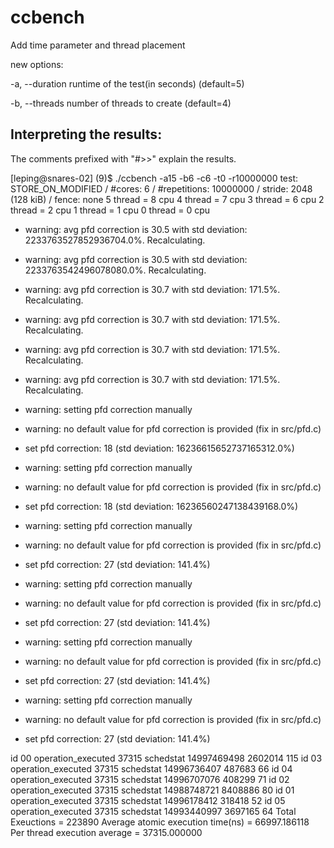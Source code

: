 ccbench
=======
Add time parameter and thread placement

new options:

  -a, --duration <int>
        runtime of the test(in seconds) (default=5)
  
  -b, --threads <int>
        number of threads to create (default=4)


Interpreting the results:
-------------------------

The comments prefixed with "#>>" explain the results.

[leping@snares-02] (9)$ ./ccbench -a15 -b6 -c6 -t0 -r10000000
test:    STORE_ON_MODIFIED  / #cores: 6 / #repetitions: 10000000 / stride: 2048 (128 kiB)  / fence:  none
5 thread = 8 cpu
4 thread = 7 cpu
3 thread = 6 cpu
2 thread = 2 cpu
1 thread = 1 cpu
0 thread = 0 cpu
* warning: avg pfd correction is 30.5 with std deviation: 2233763527852936704.0%. Recalculating.
* warning: avg pfd correction is 30.5 with std deviation: 2233763542496078080.0%. Recalculating.
* warning: avg pfd correction is 30.7 with std deviation: 171.5%. Recalculating.
* warning: avg pfd correction is 30.7 with std deviation: 171.5%. Recalculating.
* warning: avg pfd correction is 30.7 with std deviation: 171.5%. Recalculating.
* warning: avg pfd correction is 30.7 with std deviation: 171.5%. Recalculating.
* warning: setting pfd correction manually
* warning: no default value for pfd correction is provided (fix in src/pfd.c)
* set pfd correction: 18 (std deviation: 16236615652737165312.0%)

* warning: setting pfd correction manually
* warning: no default value for pfd correction is provided (fix in src/pfd.c)
* set pfd correction: 18 (std deviation: 16236560247138439168.0%)

* warning: setting pfd correction manually
* warning: no default value for pfd correction is provided (fix in src/pfd.c)
* set pfd correction: 27 (std deviation: 141.4%)

* warning: setting pfd correction manually
* warning: no default value for pfd correction is provided (fix in src/pfd.c)
* set pfd correction: 27 (std deviation: 141.4%)

* warning: setting pfd correction manually
* warning: no default value for pfd correction is provided (fix in src/pfd.c)
* set pfd correction: 27 (std deviation: 141.4%)

* warning: setting pfd correction manually
* warning: no default value for pfd correction is provided (fix in src/pfd.c)
* set pfd correction: 27 (std deviation: 141.4%)

id 00 operation_executed 37315 schedstat 14997469498 2602014 115
id 03 operation_executed 37315 schedstat 14996736407 487683 66
id 04 operation_executed 37315 schedstat 14996707076 408299 71
id 02 operation_executed 37315 schedstat 14988748721 8408886 80
id 01 operation_executed 37315 schedstat 14996178412 318418 52
id 05 operation_executed 37315 schedstat 14993440997 3697165 64
Total Exeuctions = 223890
Average atomic execution time(ns) = 66997.186118
Per thread execution average = 37315.000000

</pre>
